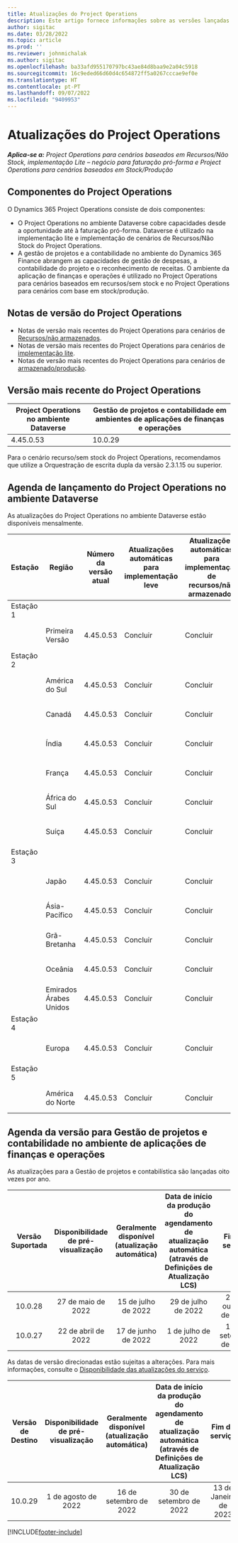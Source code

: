```yaml
---
title: Atualizações do Project Operations
description: Este artigo fornece informações sobre as versões lançadas do Dynamics 365 Project Operations.
author: sigitac
ms.date: 03/28/2022
ms.topic: article
ms.prod: ''
ms.reviewer: johnmichalak
ms.author: sigitac
ms.openlocfilehash: ba33afd955170797bc43ae84d8baa9e2a04c5918
ms.sourcegitcommit: 16c9eded66d60d4c654872ff5a0267cccae9ef0e
ms.translationtype: HT
ms.contentlocale: pt-PT
ms.lasthandoff: 09/07/2022
ms.locfileid: "9409953"
---
```

# <a name="project-operations-updates"></a>Atualizações do Project Operations

_**Aplica-se a:** Project Operations para cenários baseados em Recursos/Não Stock, implementação Lite – negócio para faturação pró-forma e Project Operations para cenários baseados em Stock/Produção_



## <a name="project-operations-components"></a>Componentes do Project Operations

O Dynamics 365 Project Operations consiste de dois componentes:

- O Project Operations no ambiente Dataverse cobre capacidades desde a oportunidade até à faturação pró-forma. Dataverse é utilizado na implementação lite e implementação de cenários de Recursos/Não Stock do Project Operations.
- A gestão de projetos e a contabilidade no ambiente do Dynamics 365 Finance abrangem as capacidades de gestão de despesas, a contabilidade do projeto e o reconhecimento de receitas. O ambiente da aplicação de finanças e operações é utilizado no Project Operations para cenários baseados em recursos/sem stock e no Project Operations para cenários com base em stock/produção.

## <a name="project-operations-release-notes"></a>Notas de versão do Project Operations
- Notas de versão mais recentes do Project Operations para cenários de [Recursos/não armazenados](whats-new-july-2022-resource-based.md).
- Notas de versão mais recentes do Project Operations para cenários de [implementação lite](../pro/whats-new/whats-new-july-2022-lite.md).
- Notas de versão mais recentes do Project Operations para cenários de [armazenado/produção](../prod-pma/whats-new/whats-new-jul-2022-stocked.md).

## <a name="project-operations-latest-version"></a>Versão mais recente do Project Operations

| Project Operations no ambiente Dataverse | Gestão de projetos e contabilidade em ambientes de aplicações de finanças e operações | 
| --- | --- |
| 4.45.0.53 | 10.0.29 |

Para o cenário recurso/sem stock do Project Operations, recomendamos que utilize a Orquestração de escrita dupla da versão 2.3.1.15 ou superior.

## <a name="release-schedule-for-project-operations-on-dataverse-environment"></a>Agenda de lançamento do Project Operations no ambiente Dataverse

As atualizações do Project Operations no ambiente Dataverse estão disponíveis mensalmente. 

| Estação | Região | Número da versão atual | Atualizações automáticas para implementação leve | Atualizações automáticas para implementação de recursos/não armazenados | Número da próxima versão | Próxima versão geralmente disponível |
|-----------|-----------------------|-----------------|--------------------|---------------------|---------------------|---------------------|
| Estação 1 |   &nbsp;              |    &nbsp;       | &nbsp;             |      &nbsp;         |      &nbsp;         |      &nbsp;         |
|   &nbsp;  | Primeira Versão         |  4.45.0.53      | Concluir           | Concluir            | TBD                 | 09 de setembro de 2022      |
| Estação 2 |   &nbsp;              |    &nbsp;       | &nbsp;             |      &nbsp;         |      &nbsp;         |      &nbsp;         |
|   &nbsp;  | América do Sul         |  4.45.0.53      | Concluir           | Concluir            | TBD                 | 09 de setembro de 2022       |
|   &nbsp;  | Canadá                |  4.45.0.53      | Concluir           | Concluir            | TBD                 | 09 de setembro de 2022       |
|   &nbsp;  | Índia                 |  4.45.0.53      | Concluir           | Concluir            | TBD                 | 09 de setembro de 2022       |
|   &nbsp;  | França                |  4.45.0.53      | Concluir           | Concluir            | TBD                 | 09 de setembro de 2022       |
|   &nbsp;  | África do Sul          |  4.45.0.53      | Concluir           | Concluir            | TBD                 | 09 de setembro de 2022       |
|   &nbsp;  | Suíça           |  4.45.0.53      | Concluir           | Concluir            | TBD                 | 09 de setembro de 2022       |
| Estação 3 |      &nbsp;           |     &nbsp;      |     &nbsp;         |      &nbsp;         |      &nbsp;         |      &nbsp;         |
|   &nbsp;  | Japão                 |  4.45.0.53      | Concluir      | Concluir       | TBD                 | 09 de setembro de 2022       |
|   &nbsp;  | Ásia-Pacífico          |  4.45.0.53      | Concluir      | Concluir       | TBD                 | 09 de setembro de 2022       |
|   &nbsp;  | Grã-Bretanha         |  4.45.0.53      | Concluir      | Concluir       | TBD                 | 09 de setembro de 2022       |
|   &nbsp;  | Oceânia               |  4.45.0.53      | Concluir      | Concluir       | TBD                 | 09 de setembro de 2022       |
|   &nbsp;  | Emirados Árabes Unidos  |  4.45.0.53      | Concluir      | Concluir       | TBD                 | 09 de setembro de 2022       |
| Estação 4 |     &nbsp;            |     &nbsp;      |     &nbsp;         |      &nbsp;         |      &nbsp;         |      &nbsp;         |
|   &nbsp;  | Europa                |  4.45.0.53      | Concluir           | Concluir            | TBD           | 16 de setembro de 2022       |
| Estação 5 |     &nbsp;            |     &nbsp;      |     &nbsp;         |      &nbsp;         |      &nbsp;         |      &nbsp;         |
|   &nbsp;  | América do Norte         |  4.45.0.53      | Concluir           | Concluir            | TBD           | 16 de setembro de 2022       |

## <a name="release-schedule-for-project-management-and-accounting-in-the-finance-and-operations-apps-environment"></a>Agenda da versão para Gestão de projetos e contabilidade no ambiente de aplicações de finanças e operações

As atualizações para a Gestão de projetos e contabilística são lançadas oito vezes por ano.

|Versão Suportada| Disponibilidade de pré-visualização | Geralmente disponível (atualização automática) | Data de início da produção do agendamento de atualização automática (através de Definições de Atualização LCS) |   Fim do serviço   |
|:---------------:|:---------------------------:|:---------------------------------:|:--------------------------------------------------------------------:|:------------------:|
|     10.0.28     |      27 de maio de 2022           |        15 de julho de 2022              |                          29 de julho de 2022                               | 21 de outubro de 2022   |
|     10.0.27     |      22 de abril de 2022         |        17 de junho de 2022              |                          1 de julho de 2022                                | 16 de setembro de 2022 |

As datas de versão direcionadas estão sujeitas a alterações. Para mais informações, consulte o [Disponibilidade das atualizações do serviço](/dynamics365/fin-ops-core/fin-ops/get-started/public-preview-releases?toc=%2fdynamics365%2ffinance%2ftoc.json).

|Versão de Destino | Disponibilidade de pré-visualização | Geralmente disponível (atualização automática) | Data de início da produção do agendamento de atualização automática (através de Definições de Atualização LCS) |   Fim do serviço   |
|:---------------:|:---------------------------:|:---------------------------------:|:--------------------------------------------------------------------:|:------------------:|
|     10.0.29     |      1 de agosto de 2022         |       16 de setembro de 2022          |                        30 de setembro de 2022                            | 13 de Janeiro de 2023   |

[!INCLUDE[footer-include](../includes/footer-banner.md)]
